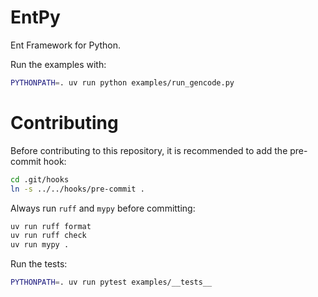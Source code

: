 # EntPy

Ent Framework for Python.

Run the examples with:

```bash
PYTHONPATH=. uv run python examples/run_gencode.py
```

# Contributing

Before contributing to this repository, it is recommended to add the pre-commit hook:

```bash
cd .git/hooks
ln -s ../../hooks/pre-commit .
```

Always run `ruff` and `mypy` before committing:

```bash
uv run ruff format
uv run ruff check
uv run mypy .
```

Run the tests:

```bash
PYTHONPATH=. uv run pytest examples/__tests__
```